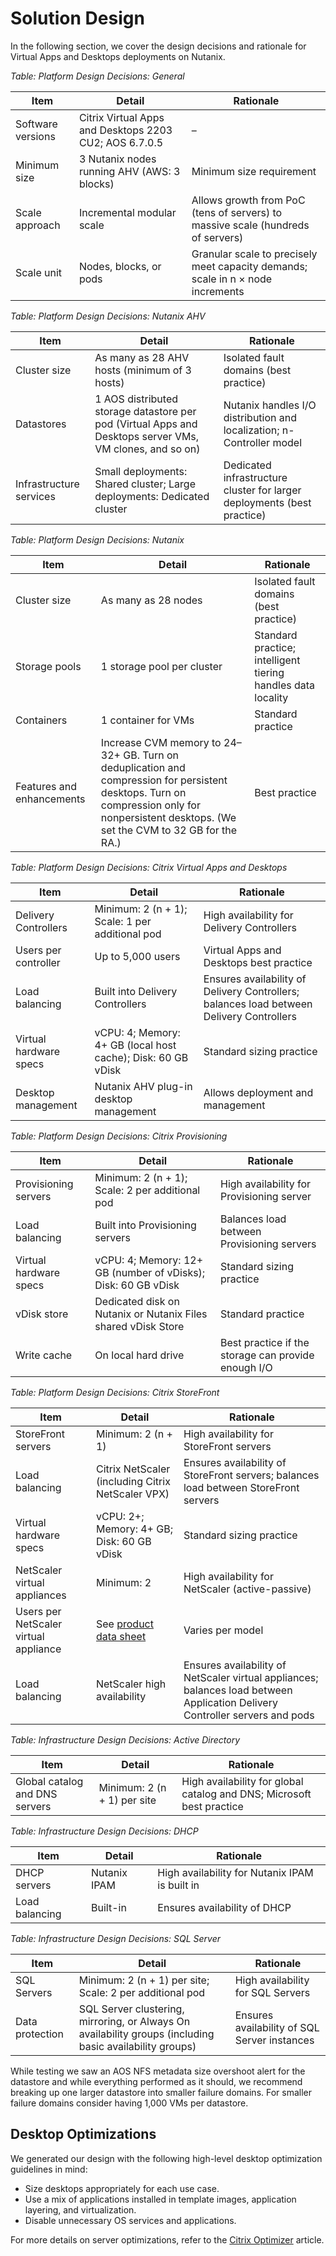 # Solution Design

In the following section, we cover the design decisions and rationale for Virtual Apps and Desktops deployments on Nutanix.

_Table: Platform Design Decisions: General_

| Item | Detail | Rationale |
| --- | --- | --- |
| Software versions | Citrix Virtual Apps and Desktops 2203 CU2; AOS 6.7.0.5 | – |
| Minimum size | 3 Nutanix nodes running AHV (AWS: 3 blocks) | Minimum size requirement |
| Scale approach | Incremental modular scale | Allows growth from PoC (tens of servers) to massive scale (hundreds of servers) |
| Scale unit  | Nodes, blocks, or pods | Granular scale to precisely meet capacity demands; scale in n × node increments |

_Table: Platform Design Decisions: Nutanix AHV_

| Item | Detail | Rationale |
| --- | --- | --- |
| Cluster size | As many as 28 AHV hosts (minimum of 3 hosts) | Isolated fault domains (best practice) |
| Datastores | 1 AOS distributed storage datastore per pod (Virtual Apps and Desktops server VMs, VM clones, and so on) | Nutanix handles I/O distribution and localization; n-Controller model |
| Infrastructure services | Small deployments: Shared cluster; Large deployments: Dedicated cluster | Dedicated infrastructure cluster for larger deployments (best practice) |

_Table: Platform Design Decisions: Nutanix_
  
| Item | Detail | Rationale |
| --- | --- | --- |
| Cluster size | As many as 28 nodes | Isolated fault domains (best practice) |
| Storage pools | 1 storage pool per cluster | Standard practice; intelligent tiering handles data locality |
| Containers | 1 container for VMs | Standard practice |
| Features and enhancements | Increase CVM memory to 24–32+ GB. Turn on deduplication and compression for persistent desktops. Turn on compression only for nonpersistent desktops. (We set the CVM to 32 GB for the RA.) | Best practice |
  
_Table: Platform Design Decisions: Citrix Virtual Apps and Desktops_

| Item | Detail | Rationale |
| --- | --- | --- |
| Delivery Controllers | Minimum: 2 (n + 1); Scale: 1 per additional pod | High availability for Delivery Controllers |
| Users per controller | Up to 5,000 users | Virtual Apps and Desktops best practice |
| Load balancing | Built into Delivery Controllers | Ensures availability of Delivery Controllers; balances load between Delivery Controllers |
| Virtual hardware specs | vCPU: 4; Memory: 4+ GB (local host cache); Disk: 60 GB vDisk | Standard sizing practice |
| Desktop management | Nutanix AHV plug-in desktop management | Allows deployment and management |

_Table: Platform Design Decisions: Citrix Provisioning_

| Item | Detail | Rationale |
| --- | --- | --- |
| Provisioning servers | Minimum: 2 (n + 1); Scale: 2 per additional pod | High availability for Provisioning server |
| Load balancing | Built into Provisioning servers | Balances load between Provisioning servers |
| Virtual hardware specs | vCPU: 4; Memory: 12+ GB (number of vDisks); Disk: 60 GB vDisk | Standard sizing practice |
| vDisk store | Dedicated disk on Nutanix or Nutanix Files shared vDisk Store | Standard practice |
| Write cache | On local hard drive | Best practice if the storage can provide enough I/O |

_Table: Platform Design Decisions: Citrix StoreFront_

| Item | Detail | Rationale |
| --- | --- | --- |
| StoreFront servers | Minimum: 2 (n + 1) | High availability for StoreFront servers |
| Load balancing | Citrix NetScaler (including Citrix NetScaler VPX) | Ensures availability of StoreFront servers; balances load between StoreFront servers | 
| Virtual hardware specs | vCPU: 2+; Memory: 4+ GB; Disk: 60 GB vDisk | Standard sizing practice |
| NetScaler virtual appliances | Minimum: 2 | High availability for NetScaler (active-passive) |
| Users per NetScaler virtual appliance | See [product data sheet](https://www.citrix.com/products/citrix-adc/platforms.html) | Varies per model |
| Load balancing | NetScaler high availability | Ensures availability of NetScaler virtual appliances; balances load between Application Delivery Controller servers and pods |  

_Table: Infrastructure Design Decisions: Active Directory_

| Item | Detail | Rationale |
| --- | --- | --- |
| Global catalog and DNS servers | Minimum: 2 (n + 1) per site | High availability for global catalog and DNS; Microsoft best practice |

_Table: Infrastructure Design Decisions: DHCP_

| Item | Detail | Rationale |
| --- | --- | --- |
| DHCP servers | Nutanix IPAM | High availability for Nutanix IPAM is built in |
| Load balancing | Built-in | Ensures availability of DHCP | 

_Table: Infrastructure Design Decisions: SQL Server_

| Item | Detail | Rationale |
| --- | --- | --- |
| SQL Servers | Minimum: 2 (n + 1) per site; Scale: 2 per additional pod | High availability for SQL Servers |
| Data protection | SQL Server clustering, mirroring, or Always On availability groups (including basic availability groups) | Ensures availability of SQL Server instances |

While testing we saw an AOS NFS metadata size overshoot alert for the datastore and while everything performed as it should, we recommend breaking up one larger datastore into smaller failure domains. For smaller failure domains consider having 1,000 VMs per datastore.

## Desktop Optimizations

We generated our design with the following high-level desktop optimization guidelines in mind:

- Size desktops appropriately for each use case.
- Use a mix of applications installed in template images, application layering, and virtualization.
- Disable unnecessary OS services and applications.

For more details on server optimizations, refer to the [Citrix Optimizer](https://support.citrix.com/article/CTX224676) article.
